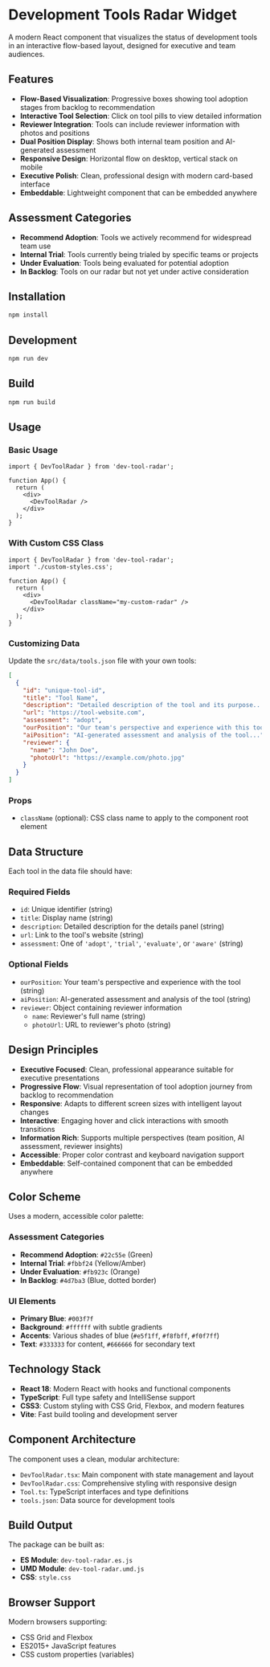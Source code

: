 # Development Tools Radar Widget

A modern React component that visualizes the status of development tools in an interactive flow-based layout, designed for executive and team audiences.

## Features

- **Flow-Based Visualization**: Progressive boxes showing tool adoption stages from backlog to recommendation
- **Interactive Tool Selection**: Click on tool pills to view detailed information
- **Reviewer Integration**: Tools can include reviewer information with photos and positions
- **Dual Position Display**: Shows both internal team position and AI-generated assessment
- **Responsive Design**: Horizontal flow on desktop, vertical stack on mobile
- **Executive Polish**: Clean, professional design with modern card-based interface
- **Embeddable**: Lightweight component that can be embedded anywhere

## Assessment Categories

- **Recommend Adoption**: Tools we actively recommend for widespread team use
- **Internal Trial**: Tools currently being trialed by specific teams or projects
- **Under Evaluation**: Tools being evaluated for potential adoption
- **In Backlog**: Tools on our radar but not yet under active consideration

## Installation

```bash
npm install
```

## Development

```bash
npm run dev
```

## Build

```bash
npm run build
```

## Usage

### Basic Usage

```tsx
import { DevToolRadar } from 'dev-tool-radar';

function App() {
  return (
    <div>
      <DevToolRadar />
    </div>
  );
}
```

### With Custom CSS Class

```tsx
import { DevToolRadar } from 'dev-tool-radar';
import './custom-styles.css';

function App() {
  return (
    <div>
      <DevToolRadar className="my-custom-radar" />
    </div>
  );
}
```

### Customizing Data

Update the `src/data/tools.json` file with your own tools:

```json
[
  {
    "id": "unique-tool-id",
    "title": "Tool Name",
    "description": "Detailed description of the tool and its purpose...",
    "url": "https://tool-website.com",
    "assessment": "adopt",
    "ourPosition": "Our team's perspective and experience with this tool...",
    "aiPosition": "AI-generated assessment and analysis of the tool...",
    "reviewer": {
      "name": "John Doe",
      "photoUrl": "https://example.com/photo.jpg"
    }
  }
]
```

### Props

- `className` (optional): CSS class name to apply to the component root element

## Data Structure

Each tool in the data file should have:

### Required Fields
- `id`: Unique identifier (string)
- `title`: Display name (string)
- `description`: Detailed description for the details panel (string)
- `url`: Link to the tool's website (string)
- `assessment`: One of `'adopt'`, `'trial'`, `'evaluate'`, or `'aware'` (string)

### Optional Fields
- `ourPosition`: Your team's perspective and experience with the tool (string)
- `aiPosition`: AI-generated assessment and analysis of the tool (string)
- `reviewer`: Object containing reviewer information
  - `name`: Reviewer's full name (string)
  - `photoUrl`: URL to reviewer's photo (string)

## Design Principles

- **Executive Focused**: Clean, professional appearance suitable for executive presentations
- **Progressive Flow**: Visual representation of tool adoption journey from backlog to recommendation
- **Responsive**: Adapts to different screen sizes with intelligent layout changes
- **Interactive**: Engaging hover and click interactions with smooth transitions
- **Information Rich**: Supports multiple perspectives (team position, AI assessment, reviewer insights)
- **Accessible**: Proper color contrast and keyboard navigation support
- **Embeddable**: Self-contained component that can be embedded anywhere

## Color Scheme

Uses a modern, accessible color palette:

### Assessment Categories
- **Recommend Adoption**: `#22c55e` (Green)
- **Internal Trial**: `#fbbf24` (Yellow/Amber)  
- **Under Evaluation**: `#fb923c` (Orange)
- **In Backlog**: `#4d7ba3` (Blue, dotted border)

### UI Elements
- **Primary Blue**: `#003f7f`
- **Background**: `#ffffff` with subtle gradients
- **Accents**: Various shades of blue (`#e5f1ff`, `#f8fbff`, `#f0f7ff`)
- **Text**: `#333333` for content, `#666666` for secondary text

## Technology Stack

- **React 18**: Modern React with hooks and functional components
- **TypeScript**: Full type safety and IntelliSense support
- **CSS3**: Custom styling with CSS Grid, Flexbox, and modern features
- **Vite**: Fast build tooling and development server

## Component Architecture

The component uses a clean, modular architecture:

- `DevToolRadar.tsx`: Main component with state management and layout
- `DevToolRadar.css`: Comprehensive styling with responsive design
- `Tool.ts`: TypeScript interfaces and type definitions
- `tools.json`: Data source for development tools

## Build Output

The package can be built as:
- **ES Module**: `dev-tool-radar.es.js`
- **UMD Module**: `dev-tool-radar.umd.js`
- **CSS**: `style.css`

## Browser Support

Modern browsers supporting:
- CSS Grid and Flexbox
- ES2015+ JavaScript features
- CSS custom properties (variables)
